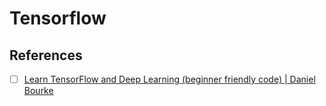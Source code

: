 # Tensorflow

## References

- [ ] [Learn TensorFlow and Deep Learning (beginner friendly code) | Daniel Bourke](https://www.youtube.com/playlist?list=PL6vjgQ2-qJFfU2vF6-lG9DlSa4tROkzt9)